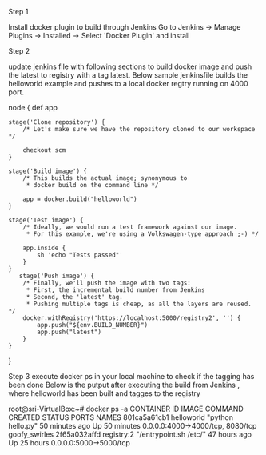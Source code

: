 Step 1

Install docker plugin to build through Jenkins
  Go to Jenkins -> Manage Plugins -> Installed -> 
  Select 'Docker Plugin' and install 
  
 Step 2
 
  update jenkins file with following sections to build docker image and push the latest to registry with a tag latest.
   Below sample jenkinsfile builds the helloworld example and pushes to a local docker regtry running on 4000 port.
  
  node {
    def app

    stage('Clone repository') {
        /* Let's make sure we have the repository cloned to our workspace */

        checkout scm
    }

    stage('Build image') {
        /* This builds the actual image; synonymous to
         * docker build on the command line */

        app = docker.build("helloworld")
    }

    stage('Test image') {
        /* Ideally, we would run a test framework against our image.
         * For this example, we're using a Volkswagen-type approach ;-) */

        app.inside {
            sh 'echo "Tests passed"'
        }
    }
       stage('Push image') {
        /* Finally, we'll push the image with two tags:
         * First, the incremental build number from Jenkins
         * Second, the 'latest' tag.
         * Pushing multiple tags is cheap, as all the layers are reused. */
        docker.withRegistry('https://localhost:5000/registry2', '') {
            app.push("${env.BUILD_NUMBER}")
            app.push("latest")
        }
    }
}

Step 3
execute docker ps in your local machine to check if the tagging has been done 
Below is the putput after executing the build from Jenkins , where helloworld has been built and tagges to the registry

root@sri-VirtualBox:~# docker ps -a
CONTAINER ID        IMAGE               COMMAND                  CREATED             STATUS              PORTS                              NAMES
801ca5a61cb1        helloworld          "python hello.py"        50 minutes ago      Up 50 minutes       0.0.0.0:4000->4000/tcp, 8080/tcp   goofy_swirles
2f65a032affd        registry:2          "/entrypoint.sh /etc/"   47 hours ago        Up 25 hours         0.0.0.0:5000->5000/tcp     
